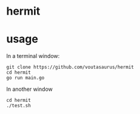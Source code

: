 # hermit

# usage

In a terminal window:
```
git clone https://github.com/voutasaurus/hermit
cd hermit
go run main.go
```

In another window
```
cd hermit
./test.sh
```
